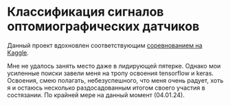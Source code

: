 # Классификация сигналов оптомиографических датчиков

Данный проект вдохновлен соответствующим [соревнованием на Kaggle](https://www.kaggle.com/competitions/motorica-skillfactory-internship-test-task-2023-12/overview).

Мне не удалось занять место даже в лидирующей пятерке. Однако мои усиленные поиски завели меня на тропу освоения tensorflow и keras. Освоения, смею полагать, небезуспешного, что
меня очень радует, хоть я и остаюсь несколько раздосадованным итогом своего участия в состязании. По крайней мере на данный момент (04.01.24).
